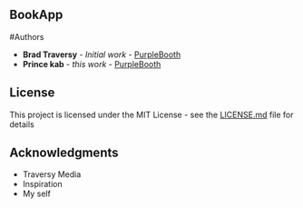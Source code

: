 ## BookApp

#Authors

- **Brad Traversy** - _Initial work_ - [PurpleBooth](https://github.com/PurpleBooth)
- **Prince kab** - _this work_ - [PurpleBooth](https://github.com/PurpleBooth)

## License

This project is licensed under the MIT License - see the [LICENSE.md](LICENSE.md) file for details

## Acknowledgments

- Traversy Media
- Inspiration
- My self
